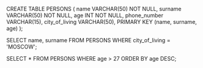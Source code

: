 CREATE TABLE PERSONS (
    name VARCHAR(50) NOT NULL,
    surname VARCHAR(50) NOT NULL,
    age INT NOT NULL,
    phone_number VARCHAR(15),
    city_of_living VARCHAR(50),
    PRIMARY KEY (name, surname, age)
);

SELECT name, surname
FROM PERSONS
WHERE city_of_living = 'MOSCOW';

SELECT *
FROM PERSONS
WHERE age > 27
ORDER BY age DESC;